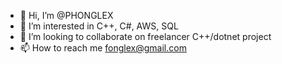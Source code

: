 - 👋 Hi, I’m @PHONGLEX
- 👀 I’m interested in C++, C#, AWS, SQL
- 💞️ I’m looking to collaborate on freelancer C++/dotnet project
- 📫 How to reach me fonglex@gmail.com

<!---
PHONGLEX/PHONGLEX is a ✨ special ✨ repository because its `README.md` (this file) appears on your GitHub profile.
You can click the Preview link to take a look at your changes.
--->
